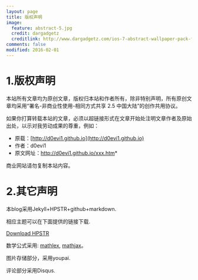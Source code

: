 ```yaml
---
layout: page
title: 版权声明
image:
  feature: abstract-5.jpg
  credit: dargadgetz
  creditlink: http://www.dargadgetz.com/ios-7-abstract-wallpaper-pack-for-iphone-5-and-ipod-touch-retina/
comments: false
modified: 2016-02-01
---
```


# 1.版权声明

本站所有文章均为原创文章，版权归本站和作者所有，除非特别声明，所有原创文章均采用“署名-非商业性使用-相同方式共享 2.5 中国大陆”的创作共用协议。

如果你打算转载本站的文章，必须以超链接形式在文章开始处注明文章作者及原始出处，以示对我劳动成果的尊重，例如：

- 原载：[http://d0evi1.github.io](http://d0evi1.github.io)
- 作者：d0evi1
- 原文网址：http://d0evi1.github.io/xxx.htm*

商业网站请勿复制本站内容。


# 2.其它声明

本blog采用Jekyll+HPSTR+github+markdown.

相应主题可以在下面提供的链接下载.

<div markdown="0"> <a href="https://github.com/mmistakes/hpstr-jekyll-theme" class="btn btn-success">Download HPSTR</a></div>

数学公式采用: [mathlex](http://www.forkosh.com), [mathjax](http://detexify.kirelabs.org/symbols.html)。

图片存储部分，采用youpai.

评论部分采用Disqus.
